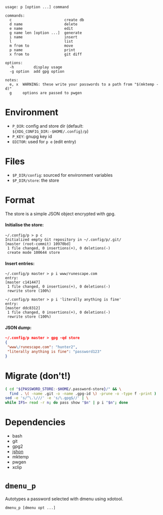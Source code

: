 ```
usage: p [option ...] command

commands:
  c                        create db
  d name                   delete
  e name                   edit
  g name len [option ...]  generate
  i name                   insert
  l                        list
  m from to                move
  p name                   print
  x from to                git diff

options:
  -h         display usage
  -g option  add gpg option

notes:
  e, x  WARNING: these write your passwords to a path from "$(mktemp -d)"
  g     options are passed to pwgen
```

# Environment
* `P_DIR`: config and store dir (default: `${XDG_CONFIG_DIR:-$HOME/.config}/p`)
* `P_KEY`: gnupg key id
* `EDITOR`: used for `p e` (edit entry)

# Files
* `$P_DIR/config`: sourced for environment variables
* `$P_DIR/store`: the store

# Format
The store is a simple JSON object encrypted with gpg.

#### Initialise the store:
```
~/.config/p > p c
Initialized empty Git repository in ~/.config/p/.git/
[master (root-commit) 10970bd]
 1 file changed, 0 insertions(+), 0 deletions(-)
 create mode 100644 store
 ```

#### Insert entries:
```
~/.config/p master > p i www/runescape.com
entry:
[master c141447]
 1 file changed, 0 insertions(+), 0 deletions(-)
 rewrite store (100%)

~/.config/p master > p i 'literally anything is fine'
entry:
[master ddc8312]
 1 file changed, 0 insertions(+), 0 deletions(-)
 rewrite store (100%)
```

#### JSON dump:
```json
~/.config/p master > gpg -qd store
{
 "www\/runescape.com": "hunter2",
 "literally anything is fine": "password123"
}
```

# Migrate (don't!)
```bash
( cd "${PASSWORD_STORE:-$HOME/.password-store}/" && \
  find . \( -name .git -o -name .gpg-id \) -prune -o -type f -print ) | \
sed -e 's/^\.\///' -e 's/\.gpg$//' | \
while IFS= read -r n; do pass show "$n" | p i "$n"; done
```

# Dependencies
* bash
* git
* gpg2
* [jshon](https://github.com/keenerd/jshon)
* mktemp
* pwgen
* xclip

# `dmenu_p`
Autotypes a password selected with dmenu using xdotool.
```
dmenu_p [dmenu opt ...]
```
